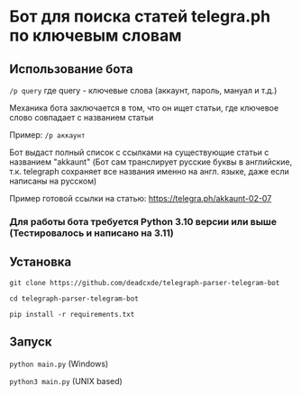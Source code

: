 # Бот для поиска статей telegra.ph по ключевым словам

## Использование бота

`/p query` где query - ключевые слова (аккаунт, пароль, мануал и т.д.)

Механика бота заключается в том, что он ищет статьи, где ключевое слово совпадает с названием статьи

Пример: `/p аккаунт`

Бот выдаст полный список с ссылками на существующие статьи с названием "akkaunt" (Бот сам транслирует русские буквы в английские, т.к. telegraph сохраняет все названия именно на англ. языке, даже если написаны на русском)

Пример готовой ссылки на статью: https://telegra.ph/akkaunt-02-07


### Для работы бота требуется Python 3.10 версии или выше (Тестировалось и написано на 3.11)

## Установка

`git clone https://github.com/deadcxde/telegraph-parser-telegram-bot`

`cd telegraph-parser-telegram-bot`

`pip install -r requirements.txt`

## Запуск

`python main.py` (Windows)

`python3 main.py` (UNIX based)
